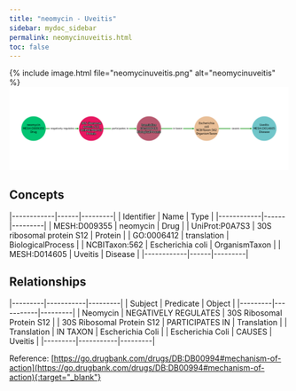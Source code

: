 ```yaml
---
title: "neomycin - Uveitis"
sidebar: mydoc_sidebar
permalink: neomycinuveitis.html
toc: false 
---
```


{% include image.html file="neomycinuveitis.png" alt="neomycinuveitis" %}![Path Visualization](/images/neomycinuveitis.png)

## Concepts

|------------|------|---------|
| Identifier | Name | Type    |
|------------|------|---------|
| MESH:D009355 | neomycin | Drug |
| UniProt:P0A7S3 | 30S ribosomal protein S12 | Protein |
| GO:0006412 | translation | BiologicalProcess |
| NCBITaxon:562 | Escherichia coli | OrganismTaxon |
| MESH:D014605 | Uveitis | Disease |
|------------|------|---------|

## Relationships

|---------|-----------|---------|
| Subject | Predicate | Object  |
|---------|-----------|---------|
| Neomycin | NEGATIVELY REGULATES | 30S Ribosomal Protein S12 |
| 30S Ribosomal Protein S12 | PARTICIPATES IN | Translation |
| Translation | IN TAXON | Escherichia Coli |
| Escherichia Coli | CAUSES | Uveitis |
|---------|-----------|---------|

Reference: [https://go.drugbank.com/drugs/DB:DB00994#mechanism-of-action](https://go.drugbank.com/drugs/DB:DB00994#mechanism-of-action){:target="_blank"}